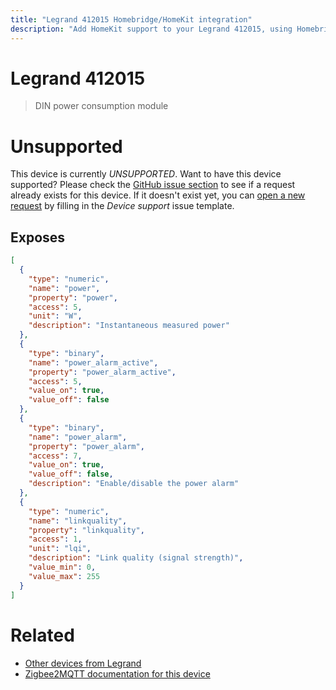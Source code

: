 ```yaml
---
title: "Legrand 412015 Homebridge/HomeKit integration"
description: "Add HomeKit support to your Legrand 412015, using Homebridge, Zigbee2MQTT and homebridge-z2m."
---
```

<!---
This file has been GENERATED using src/docgen/docgen.ts
DO NOT EDIT THIS FILE MANUALLY!
-->
# Legrand 412015
> DIN power consumption module


# Unsupported
This device is currently *UNSUPPORTED*.
Want to have this device supported? Please check the [GitHub issue section](https://github.com/itavero/homebridge-z2m/issues?q=412015) to see if a request already exists for this device.
If it doesn't exist yet, you can [open a new request](https://github.com/itavero/homebridge-z2m/issues/new?assignees=&labels=enhancement&template=device_support.md&title=%5BDevice%5D+Legrand+412015) by filling in the _Device support_ issue template.

## Exposes
```json
[
  {
    "type": "numeric",
    "name": "power",
    "property": "power",
    "access": 5,
    "unit": "W",
    "description": "Instantaneous measured power"
  },
  {
    "type": "binary",
    "name": "power_alarm_active",
    "property": "power_alarm_active",
    "access": 5,
    "value_on": true,
    "value_off": false
  },
  {
    "type": "binary",
    "name": "power_alarm",
    "property": "power_alarm",
    "access": 7,
    "value_on": true,
    "value_off": false,
    "description": "Enable/disable the power alarm"
  },
  {
    "type": "numeric",
    "name": "linkquality",
    "property": "linkquality",
    "access": 1,
    "unit": "lqi",
    "description": "Link quality (signal strength)",
    "value_min": 0,
    "value_max": 255
  }
]
```
# Related
* [Other devices from Legrand](../index.md#legrand)
* [Zigbee2MQTT documentation for this device](https://www.zigbee2mqtt.io/devices/412015.html)